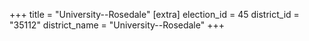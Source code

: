 +++
title = "University--Rosedale"
[extra]
election_id = 45
district_id = "35112"
district_name = "University--Rosedale"
+++
